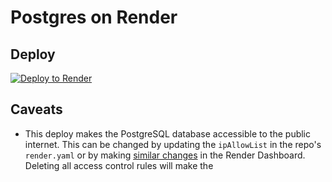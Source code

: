 # Postgres on Render

## Deploy

[![Deploy to Render](https://render.com/images/deploy-to-render-button.svg)](https://render.com/deploy?repo=https://github.com/pythoninthegrass/postgres)

## Caveats

- This deploy makes the PostgreSQL database accessible to the public internet. This can be changed by updating the `ipAllowList` in the repo's `render.yaml` or by making [similar changes](https://render.com/docs/databases#access-control) in the Render Dashboard. Deleting all access control rules will make the 
